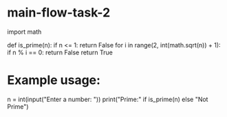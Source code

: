 # main-flow-task-2
 import math

def is_prime(n):
    if n <= 1:
        return False
    for i in range(2, int(math.sqrt(n)) + 1):
        if n % i == 0:
            return False
    return True

# Example usage:
n = int(input("Enter a number: "))
print("Prime:" if is_prime(n) else "Not Prime")